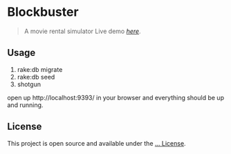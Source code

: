 # Blockbuster
> A movie rental simulator
> Live demo [_here_](https://www.example.com). <!-- If you have the project hosted somewhere, include the link here. -->
## Usage

1. rake:db migrate 
2. rake:db seed 
3. shotgun

open up http://localhost:9393/ in your browser and everything should be up and running.



<!-- Optional -->
## License
This project is open source and available under the [... License]().

<!-- You don't have to include all sections - just the one's relevant to your project -->